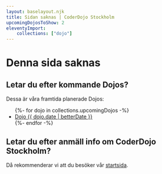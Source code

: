 ```yaml
--- 
layout: baselayout.njk 
title: Sidan saknas | CoderDojo Stockholm 
upcomingDojosToShow: 2 
eleventyImport: 
    collections: ["dojo"] 
---
```


# Denna sida saknas

## Letar du efter kommande Dojos?
Dessa är våra framtida planerade Dojos:

<ul>
{%- for dojo in collections.upcomingDojos -%}
    <li>
        <a href="{{ dojo.url }}">Dojo {{ dojo.date | betterDate }}</a>
    </li>
{%- endfor -%}
</ul>

## Letar du efter anmäll info om CoderDojo Stockholm?
Då rekommenderar vi att du besöker vår <a href="/">startsida</a>.
